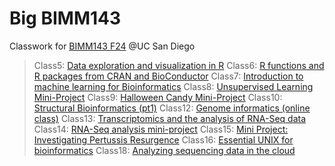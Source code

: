 # Big BIMM143
Classwork for [BIMM143 F24](https://bioboot.github.io/bimm143_F24/) @UC San Diego

> Class5: [Data exploration and visualization in R](https://github.com/nthiphakhinkeo/BIMM143_github/blob/main/Class05/class05-PDF.pdf)
> Class6: [R functions and R packages from CRAN and BioConductor](https://github.com/nthiphakhinkeo/BIMM143_github/blob/main/Class06/Class06.pdf)
> Class7: [Introduction to machine learning for Bioinformatics](https://github.com/nthiphakhinkeo/BIMM143_github/blob/main/Class07/Class07.pdf)
> Class8: [Unsupervised Learning Mini-Project](https://github.com/nthiphakhinkeo/BIMM143_github/blob/main/Class08/Class08.pdf)
> Class9: [Halloween Candy Mini-Project](https://github.com/nthiphakhinkeo/BIMM143_github/blob/main/Class09/Class09.pdf)
> Class10: [Structural Bioinformatics (pt1)](https://github.com/nthiphakhinkeo/BIMM143_github/blob/main/Class10/Class10.pdf)
> Class12: [Genome informatics (online class)](https://github.com/nthiphakhinkeo/BIMM143_github/blob/main/Class12/Class12.pdf)
> Class13: [Transcriptomics and the analysis of RNA-Seq data](https://github.com/nthiphakhinkeo/BIMM143_github/blob/main/Class13/Class13.pdf)
> Class14: [RNA-Seq analysis mini-project](https://github.com/nthiphakhinkeo/BIMM143_github/blob/main/Class14/Class14.pdf)
> Class15: [Mini Project: Investigating Pertussis Resurgence](https://github.com/nthiphakhinkeo/BIMM143_github/blob/main/Class15/Class15.pdf)
> Class16: [Essential UNIX for bioinformatics](https://github.com/nthiphakhinkeo/BIMM143_github/blob/main/Class16/Class16/Class16.pdf)
> Class18: [Analyzing sequencing data in the cloud](https://github.com/nthiphakhinkeo/BIMM143_github/blob/main/Class18/Class18.pdf)
